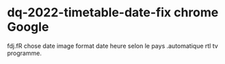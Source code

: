 # dq-2022-timetable-date-fix chrome Google
fdj.fR chose date image format date heure selon le pays .automatique rtl tv programme.